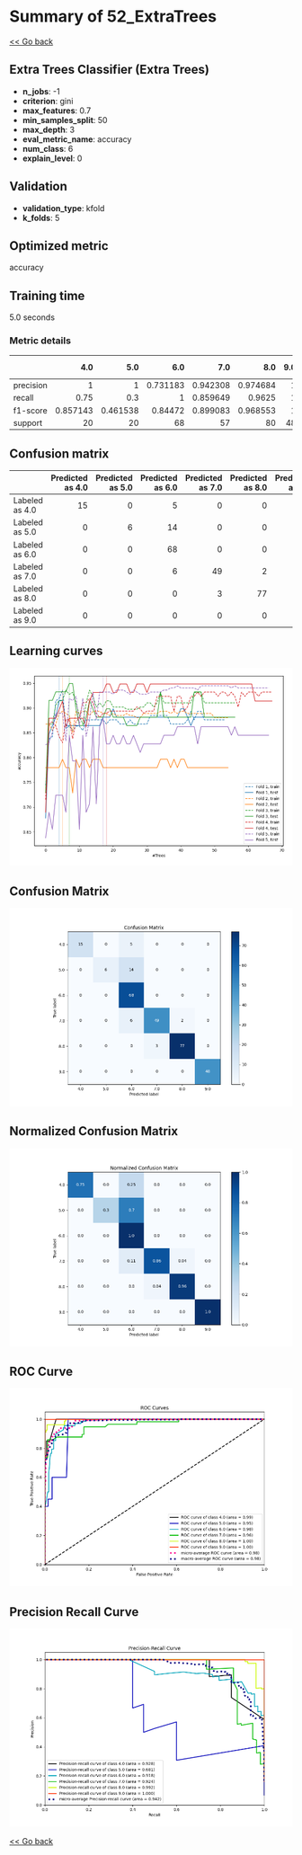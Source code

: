 # Summary of 52_ExtraTrees

[<< Go back](../README.md)


## Extra Trees Classifier (Extra Trees)
- **n_jobs**: -1
- **criterion**: gini
- **max_features**: 0.7
- **min_samples_split**: 50
- **max_depth**: 3
- **eval_metric_name**: accuracy
- **num_class**: 6
- **explain_level**: 0

## Validation
 - **validation_type**: kfold
 - **k_folds**: 5

## Optimized metric
accuracy

## Training time

5.0 seconds

### Metric details
|           |       4.0 |       5.0 |       6.0 |       7.0 |       8.0 |   9.0 |   accuracy |   macro avg |   weighted avg |   logloss |
|:----------|----------:|----------:|----------:|----------:|----------:|------:|-----------:|------------:|---------------:|----------:|
| precision |  1        |  1        |  0.731183 |  0.942308 |  0.974684 |     1 |   0.897611 |    0.941362 |       0.919477 |  0.533104 |
| recall    |  0.75     |  0.3      |  1        |  0.859649 |  0.9625   |     1 |   0.897611 |    0.812025 |       0.897611 |  0.533104 |
| f1-score  |  0.857143 |  0.461538 |  0.84472  |  0.899083 |  0.968553 |     1 |   0.897611 |    0.838506 |       0.889238 |  0.533104 |
| support   | 20        | 20        | 68        | 57        | 80        |    48 |   0.897611 |  293        |     293        |  0.533104 |


## Confusion matrix
|                |   Predicted as 4.0 |   Predicted as 5.0 |   Predicted as 6.0 |   Predicted as 7.0 |   Predicted as 8.0 |   Predicted as 9.0 |
|:---------------|-------------------:|-------------------:|-------------------:|-------------------:|-------------------:|-------------------:|
| Labeled as 4.0 |                 15 |                  0 |                  5 |                  0 |                  0 |                  0 |
| Labeled as 5.0 |                  0 |                  6 |                 14 |                  0 |                  0 |                  0 |
| Labeled as 6.0 |                  0 |                  0 |                 68 |                  0 |                  0 |                  0 |
| Labeled as 7.0 |                  0 |                  0 |                  6 |                 49 |                  2 |                  0 |
| Labeled as 8.0 |                  0 |                  0 |                  0 |                  3 |                 77 |                  0 |
| Labeled as 9.0 |                  0 |                  0 |                  0 |                  0 |                  0 |                 48 |

## Learning curves
![Learning curves](learning_curves.png)
## Confusion Matrix

![Confusion Matrix](confusion_matrix.png)


## Normalized Confusion Matrix

![Normalized Confusion Matrix](confusion_matrix_normalized.png)


## ROC Curve

![ROC Curve](roc_curve.png)


## Precision Recall Curve

![Precision Recall Curve](precision_recall_curve.png)



[<< Go back](../README.md)
